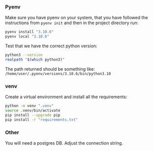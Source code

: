 ### Pyenv

Make sure you have pyenv on your system, that you have followed the instructions from `pyenv init` and then in the project directory run:

```sh
pyenv install "3.10.6"
pyenv local "3.10.6"
```

Test that we have the correct python version:

```sh
python3 --version
realpath "$(which python3)"
```

The path returned should be something like: `/home/user/.pyenv/versions/3.10.6/bin/python3.10`

### venv

Create a virtual environment and install all the requirements:

```sh
python -m venv ".venv"
source .venv/bin/activate
pip install --upgrade pip
pip install -r "requirements.txt"
```

### Other

You will need a postgres DB. Adjust the connection string.

